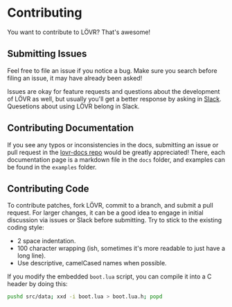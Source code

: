 Contributing
===

You want to contribute to LÖVR?  That's awesome!

Submitting Issues
---

Feel free to file an issue if you notice a bug.  Make sure you search before filing an issue, it may
have already been asked!

Issues are okay for feature requests and questions about the development of LÖVR as well, but
usually you'll get a better response by asking in [Slack](https://join.slack.com/ifyouwannabemylovr/shared_invite/MTc5ODk2MjE0NDM3LTE0OTQxMTIyMDEtMzdhOGVlODFhYg).  Quesetions about using LÖVR belong
in Slack.

Contributing Documentation
---

If you see any typos or inconsistencies in the docs, submitting an issue or pull request in the
[lovr-docs repo](https://github.com/bjornbytes/lovr-docs) would be greatly appreciated!  There,
each documentation page is a markdown file in the `docs` folder, and examples can be found in the
`examples` folder.

Contributing Code
---

To contribute patches, fork LÖVR, commit to a branch, and submit a pull request.  For larger
changes, it can be a good idea to engage in initial discussion via issues or Slack before
submitting.  Try to stick to the existing coding style:

- 2 space indentation.
- 100 character wrapping (ish, sometimes it's more readable to just have a long line).
- Use descriptive, camelCased names when possible.

If you modify the embedded `boot.lua` script, you can compile it into a C header by doing this:

```sh
pushd src/data; xxd -i boot.lua > boot.lua.h; popd
```
